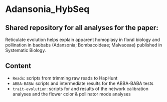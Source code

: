 # Adansonia_HybSeq

## Shared repository for all analyses for the paper:

Reticulate evolution helps explain apparent homoplasy in floral biology and pollination in baobabs (Adansonia; Bombacoideae; Malvaceae) published in Systematic Biology. 

## Content

- `Reads`: scripts from trimming raw reads to HapHunt
- `ABBA-BABA`:
  scripts and intermediate results for the ABBA-BABA tests
- `trait-evolution`:
  scripts for and results of the network calibration analyses
  and the flower color & pollinator mode analyses

